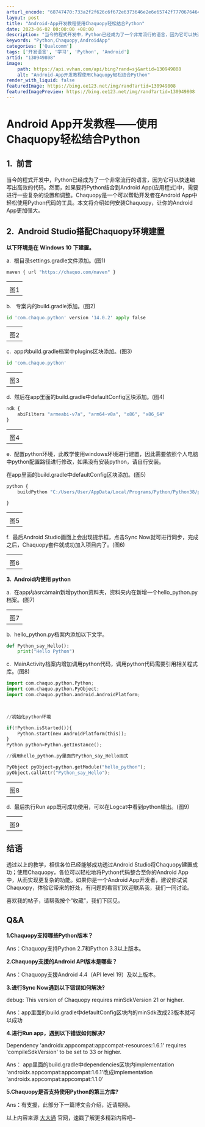 ```yaml
---
arturl_encode: "68747470:733a2f2f626c6f672e6373646e2e6e65742f7770676464742f:61727469636c652f64657461696c732f313330393439383038"
layout: post
title: "Android-App开发教程使用Chaquopy轻松结合Python"
date: 2023-06-02 00:00:00 +08:00
description: "当今的程式开发中，Python已经成为了一个非常流行的语言，因为它可以快速编写出高效的代码。然而，如"
keywords: "Python,Chaquopy,AndroidApp"
categories: ['Qualcomm']
tags: ['开发语言', '学习', 'Python', 'Android']
artid: "130949808"
image:
    path: https://api.vvhan.com/api/bing?rand=sj&artid=130949808
    alt: "Android-App开发教程使用Chaquopy轻松结合Python"
render_with_liquid: false
featuredImage: https://bing.ee123.net/img/rand?artid=130949808
featuredImagePreview: https://bing.ee123.net/img/rand?artid=130949808
---
```


# Android App开发教程——使用Chaquopy轻松结合Python

## 1.  前言

当今的程式开发中，Python已经成为了一个非常流行的语言，因为它可以快速编写出高效的代码。然而，如果要将Python结合到Android App(应用程式)中，需要进行一些复杂的设置和调整。Chaquopy是一个可以帮助开发者在Android App中轻松使用Python代码的工具。本文将介绍如何安装Chaquopy，让你的Android App更加强大。

## 2.  Android Studio搭配Chaquopy环境建置

**以下环境是在**
**Windows 10**
**下建置。**

a.  根目录settings.gradle文件添加。(图1)

```python
maven { url "https://chaquo.com/maven" }​
```

|  |
| --- |
|  |
| 图1 |

b.   专案内的build.gradle添加。(图2)

```python
id 'com.chaquo.python' version '14.0.2' apply false

```

|  |
| --- |
|  |
| 图2 |

c.  app内build.gradle档案中plugins区块添加。(图3)

```python
id 'com.chaquo.python'
```

|  |
| --- |
|  |
| 图3 |

d.  然后在app里面的build.gradle中defaultConfig区块添加。(图4)

```python
ndk {
    abiFilters "armeabi-v7a", "arm64-v8a", "x86", "x86_64"
}
```

|  |
| --- |
|  |
| 图4 |

e.  配置python环境，此教学使用windows环境进行建置，因此需要依照个人电脑中python配置路径进行修改，如果没有安装python，请自行安装。

在app里面的build.gradle中defaultConfig区块添加。(图5)

```python
python {
    buildPython "C:/Users/User/AppData/Local/Programs/Python/Python38/python.exe"

}​
```

|  |
| --- |
|  |
| 图5 |

f.  最后Android Studio画面上会出现提示框，点击Sync Now就可进行同步，完成之后，Chaquopy套件就成功加入项目内了。(图6)

|  |
| --- |
|  |
| 图6 |

**3.  Android内使用 python**

a.  在app内àsrcàmain新增python资料夹，资料夹内在新增一个hello\_python.py档案。(图7)

|  |
| --- |
|  |
| 图7 |

b.  hello\_python.py档案内添加以下文字。

```python
def Python_say_Hello():
    print("Hello Python")​
```

c.  MainActivity档案内增加调用python代码，调用python代码需要引用相关程式库。(图8)

```python
import com.chaquo.python.Python;
import com.chaquo.python.PyObject;
import com.chaquo.python.android.AndroidPlatform;

 

//初始化python环境

if(!Python.isStarted()){
    Python.start(new AndroidPlatform(this));
}
Python python=Python.getInstance();

//调用hello_python.py里面的Python_say_Hello函式

PyObject pyObject=python.getModule("hello_python");
pyObject.callAttr("Python_say_Hello");​
```

|  |
| --- |
|  |
| 图8 |

d.  最后执行Run app既可成功使用，可以在Logcat中看到python输出。(图9)

|  |
| --- |
|  |
| 图9 |

## **结语**

透过以上的教学，相信各位已经能够成功透过Android Studio将Chaquopy建置成功；使用Chaquopy，各位可以轻松地将Python代码整合至你的Android App中，从而实现更复杂的功能。如果你是一个Android App开发者，建议你试试Chaquopy，体验它带来的好处，有问题的看官们欢迎联系我，我们一同讨论。

喜欢我的帖子，请帮我按个”收藏”，我们下回见。

## **Q&A**

**1.Chaquopy支持哪些Python版本？**

Ans：Chaquopy支持Python 2.7和Python 3.3以上版本。

**2.Chaquopy支援的Android API版本是哪些？**

Ans：Chaquopy支援Android 4.4（API level 19）及以上版本。

**3.进行Sync Now遇到以下错误如何解决?**

debug: This version of Chaquopy requires minSdkVersion 21 or higher.

Ans：app里面的build.gradle中defaultConfig区块内的minSdk改成23版本就可以成功

**4.进行Run app，遇到以下错误如何解决?**

Dependency 'androidx.appcompat:appcompat-resources:1.6.1' requires 'compileSdkVersion' to be set to 33 or higher.

Ans： app里面的build.gradle中dependencies区块内implementation 'androidx.appcompat:appcompat:1.6.1'改成implementation 'androidx.appcompat:appcompat:1.1.0'

**5.Chaquopy是否支持使用Python的第三方库?**

Ans：有支援，此部分下一篇博文会介绍，近请期待。

以上内容来源
[大大通](https://www.wpgdadatong.com.cn/?utm_source=wpg_ddt&utm_medium=csdn_ddt&utm_campaign=2023_jun_01&utm_content=home "大大通")
官网，速戳了解更多精彩内容吧~